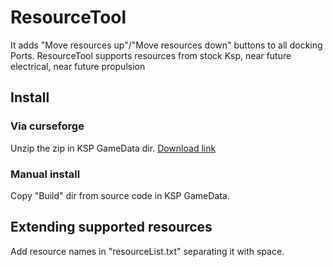 # ResourceTool
It adds "Move resources up"/"Move resources down" buttons to all docking Ports. ResourceTool supports resources from stock Ksp, near future electrical, near future propulsion
## Install
### Via curseforge
Unzip the zip in KSP GameData dir.
[Download link](https://www.curseforge.com/kerbal/ksp-mods/resourcetool "Download link")
### Manual install
Copy "Build" dir from source code in KSP GameData.
## Extending supported resources
Add resource names in "resourceList.txt" separating it with space.